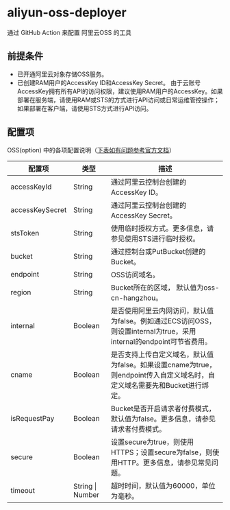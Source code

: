 # aliyun-oss-deployer

通过 GitHub Action 来配置 阿里云OSS 的工具

## 前提条件

- 已开通阿里云对象存储OSS服务。
- 已创建RAM用户的AccessKey ID和AccessKey Secret。
  由于云账号AccessKey拥有所有API的访问权限，建议使用RAM用户的AccessKey。如果部署在服务端，请使用RAM或STS的方式进行API访问或日常运维管控操作；如果部署在客户端，请使用STS方式进行API访问。

## 配置项

OSS(option) 中的各项配置说明（[下表如有问题参考官方文档](https://help.aliyun.com/document_detail/64097.html)）

| 配置项 | 类型 | 描述 |
| - | - | - |
| accessKeyId | String | 通过阿里云控制台创建的AccessKey ID。 |
| accessKeySecret | String | 通过阿里云控制台创建的AccessKey Secret。 |
| stsToken | String | 使用临时授权方式。更多信息，请参见使用STS进行临时授权。 |
| bucket | String | 通过控制台或PutBucket创建的Bucket。 |
| endpoint | String | OSS访问域名。 |
| region | String | Bucket所在的区域， 默认值为oss-cn-hangzhou。 |
| internal | Boolean | 是否使用阿里云内网访问，默认值为false。例如通过ECS访问OSS，则设置internal为true，采用internal的endpoint可节省费用。|
| cname | Boolean | 是否支持上传自定义域名，默认值为false。如果设置cname为true，则endpoint传入自定义域名时，自定义域名需要先和Bucket进行绑定。 |
| isRequestPay | Boolean | Bucket是否开启请求者付费模式，默认值为false。更多信息，请参见请求者付费模式。 |
| secure | Boolean | 设置secure为true，则使用HTTPS；设置secure为false，则使用HTTP。更多信息，请参见常见问题。 |
| timeout | String \| Number | 超时时间，默认值为60000，单位为毫秒。 |
